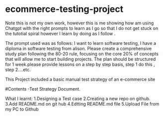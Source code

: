 # ecommerce-testing-project

Note this is not my own work, however this is me showing how am using Chatgpt with the right prompts to learn as I go so that I do not get stuck on the tutotial spiral however I learn by doing as I follow .

The prompt used was as follows:
I want to learn software testing, I have a diploma in software testing from alison. Please create a comprehensive study plan following the 80-20 rule, focusing on the core 20% of concepts that will allow me to start building projects. The plan should be structured for 1 week.please provide lessons on a step by step basis, step 1 do this , step 2....etc.

This Project included a basic manual test strategy of an e-commerce site

#Contents
-Test Strategy Document.

What I learnt:
1.Designing a Test case
2.Creating a new repo on github.
3.Add README.md on git hub
4.Edtting README.md file
5.Upload File from my PC to Github
